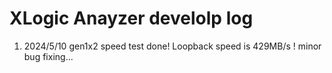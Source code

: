 # XLogic Anayzer develolp log
1. 2024/5/10
   gen1x2 speed test done!
   Loopback speed is 429MB/s !
   minor bug fixing...
 
